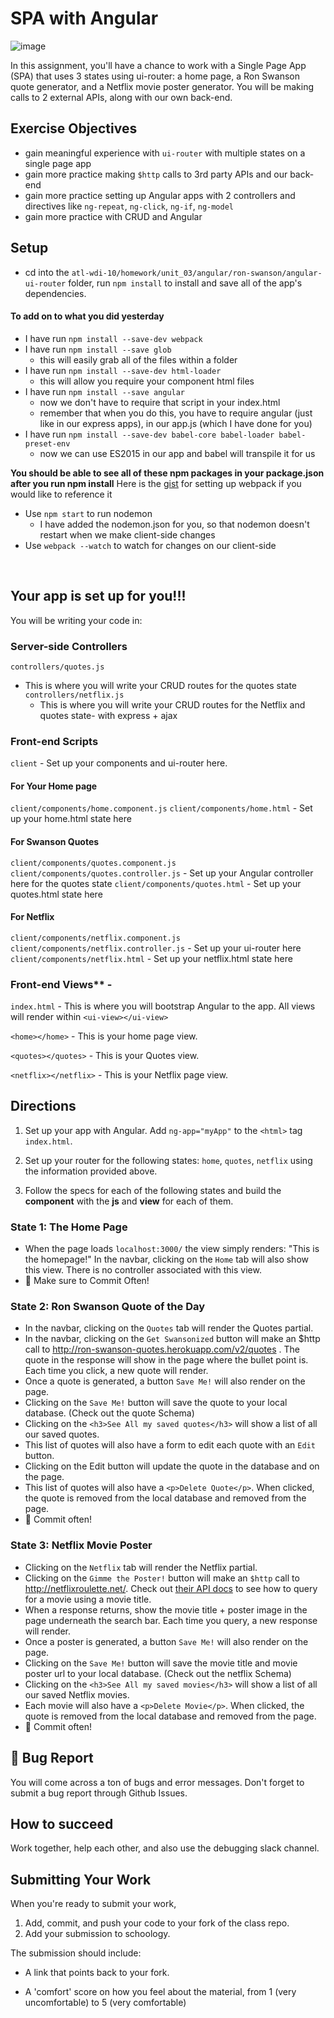 # SPA with Angular

![image](https://media.giphy.com/media/jKcZoEyfReNYQ/giphy.gif)

In this assignment, you'll have a chance to work with a Single Page App (SPA) that uses 3 states using ui-router: a home page, a Ron Swanson quote generator, and a Netflix movie poster generator. You will be making calls to 2 external APIs, along with our own back-end.



## Exercise Objectives
- gain meaningful experience with `ui-router` with multiple states on a single page app
- gain more practice making `$http` calls to 3rd party APIs and our back-end
- gain more practice setting up Angular apps with 2 controllers and directives like `ng-repeat`, `ng-click`, `ng-if`, `ng-model`
- gain more practice with CRUD and Angular

## Setup

- cd into the `atl-wdi-10/homework/unit_03/angular/ron-swanson/angular-ui-router` folder,  run `npm install` to install and save all of the app's dependencies.

#### To add on to what you did yesterday
- I have run `npm install --save-dev webpack`
- I have run `npm install --save glob`
    - this will easily grab all of the files within a folder
- I have run `npm install --save-dev html-loader`
    - this will allow you require your component html files
- I have run `npm install --save angular`
    - now we don't have to require that script in your index.html
    - remember that when you do this, you have to require angular (just like in our express apps), in our app.js (which I have done for you)
- I have run `npm install --save-dev babel-core babel-loader babel-preset-env`
    - now we can use ES2015 in our app and babel will transpile it for us

**You should be able to see all of these npm packages in your package.json after you run npm install**
Here is the [gist](https://gist.github.com/dphurley/f94813ab20e7baf8b325867a6f1179f1) for setting up webpack if you would like to reference it

- Use `npm start` to run nodemon
    - I have added the nodemon.json for you, so that nodemon doesn't restart when we make client-side changes
- Use `webpack --watch` to watch for changes on our client-side

<br />

## Your app is set up for you!!!

You will be writing your code in:

### Server-side Controllers

`controllers/quotes.js`  
- This is where you will write your CRUD routes for the quotes state 
`controllers/netflix.js`  
    - This is where you will write your CRUD routes for the Netflix and quotes state- with express + ajax

### Front-end Scripts 
`client`
    - Set up your components and ui-router here. 

#### For Your Home page
`client/components/home.component.js`
`client/components/home.html`
    - Set up your home.html state here

#### For Swanson Quotes
`client/components/quotes.component.js`
`client/components/quotes.controller.js`
    - Set up your Angular controller here for the quotes state 
`client/components/quotes.html`
    - Set up your quotes.html state here

#### For Netflix
`client/components/netflix.component.js`
`client/components/netflix.controller.js`
    - Set up your ui-router here
`client/components/netflix.html`
    - Set up your netflix.html state here

### Front-end Views** - 
`index.html`
    - This is where you will bootstrap Angular to the app. All views will render within `<ui-view></ui-view>`

<!-- `partials/home.html` -->
`<home></home>`
    - This is your home page view.

<!-- `partials/quotes.html` -->
`<quotes></quotes>`
    - This is your Quotes view.

<!-- `partials/netflix.html` -->
`<netflix></netflix>`
    - This is your Netflix page view.

## Directions

1. Set up your app with Angular. Add `ng-app="myApp"` to the `<html>` tag `index.html`.

2. Set up your router for the following states: `home`, `quotes`, `netflix` using the information provided above.

3. Follow the specs for each of the following states and build the **component** with the **js** and **view** for each of them.

### State 1: The Home Page

- When the page loads `localhost:3000/` the view simply renders: "This is the homepage!" In the navbar, clicking on the `Home` tab will also show this view. There is no controller associated with this view.
- :dart: Make sure to Commit Often!

### State 2: Ron Swanson Quote of the Day

- In the navbar, clicking on the `Quotes` tab will render the Quotes partial.
- In the navbar, clicking on the `Get Swansonized` button will make an $http call to http://ron-swanson-quotes.herokuapp.com/v2/quotes . The quote in the response will show in the page where the bullet point is. Each time you click, a new quote will render.
- Once a quote is generated, a button `Save Me!` will also render on the page.
- Clicking on the `Save Me!` button will save the quote to your local database. (Check out the quote Schema)
- Clicking on the `<h3>See All my saved quotes</h3>` will show a list of all our saved quotes.
- This list of quotes will also have a form to edit each quote with an `Edit` button.
- Clicking on the Edit button will update the quote in the database and on the page.
- This list of quotes will also have a `<p>Delete Quote</p>`. When clicked, the quote is removed from the local database and removed from the page.
- :dart: Commit often!

### State 3: Netflix Movie Poster

- Clicking on the `Netflix` tab will render the Netflix partial.
- Clicking on the `Gimme the Poster!` button will make an `$http` call to http://netflixroulette.net/. Check out [their API docs](http://netflixroulette.net/api/) to see how to query for a movie using a movie title.
- When a response returns, show the movie title + poster image in the page underneath the search bar. Each time you query, a new response will render.
- Once a poster is generated, a button `Save Me!` will also render on the page.
- Clicking on the `Save Me!` button will save the movie title and movie poster url to your local database. (Check out the netflix Schema)
- Clicking on the `<h3>See All my saved movies</h3>` will show a list of all our saved Netflix movies.
- Each movie will also have a `<p>Delete Movie</p>`. When clicked, the quote is removed from the local database and removed from the page.
- :dart: Commit often!

<!-- ### Reach Goals

- Add a 4th state with a 3rd party API of your choice! -->

## :bug: Bug Report

You will come across a ton of bugs and error messages. Don't forget to submit a bug report through Github Issues.  

## How to succeed

Work together, help each other, and also use the debugging slack channel.  

## Submitting Your Work

  When you're ready to submit your work,

  1.  Add, commit, and push your code to your fork of the class repo.
  2.  Add your submission to schoology.

  The submission should include:

  -   A link that points back to your fork.

  -   A 'comfort' score on how you feel about the material, from 1 (very
      uncomfortable) to 5 (very comfortable)

